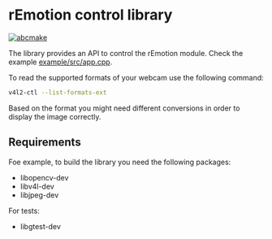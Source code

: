 # rEmotion control library

[![abcmake](https://img.shields.io/badge/uses-abcmake-blue)](https://github.com/an-dr/abcmake)

The library provides an API to control the rEmotion module. Check the example  [example/src/app.cpp](example/src/app.cpp).

To read the supported formats of your webcam use the following command:

```bash
v4l2-ctl --list-formats-ext
```

Based on the format you might need different conversions in order to display the image correctly.

## Requirements

Foe example, to build the library you need the following packages:

- libopencv-dev
- libv4l-dev
- libjpeg-dev

For tests:

- libgtest-dev
